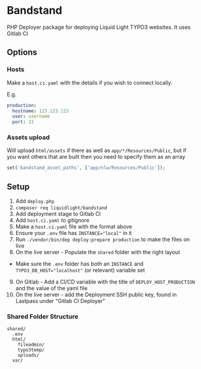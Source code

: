 # Bandstand

PHP Deployer package for deploying Liquid Light TYPO3 websites. It uses Gitlab CI

## Options

### Hosts

Make a `host.ci.yaml` with the details if you wish to connect locally.

E.g.

```yaml
production:
  hostname: 123.123.123
  user: username
  port: 22
```

### Assets upload

Will upload `html/assets` if there as well as `app/*/Resources/Public`, but if you want others that are built then you need to specify them as an array

```php
set('bandstand_asset_paths', ['app/nlw/Resources/Public']);
```

## Setup

1. Add `deploy.php`
2. `composer req liquidlight/bandstand`
3. Add deployment stage to Gitlab CI
4. Add `host.ci.yaml` to gitignore
5. Make a `host.ci.yaml` file with the format above
6. Ensure your `.env` file has `INSTANCE="local"` in it
7. Run `./vendor/bin/dep deploy:prepare production` to make the files on live
8. On the live server - Populate the `shared` folder with the right layout
  - Make sure the `.env` folder has both an `INSTANCE` and `TYPO3_DB_HOST="localhost"` (or relevant) variable set
9. On Gitlab - Add a CI/CD variable with the title of `DEPLOY_HOST_PRODUCTION` and the value of the yaml file
10. On the live server - add the Deployment SSH public key, found in Lastpass under "Gitlab CI Deployer"

### Shared Folder Structure

```
shared/
  .env
  html/
    fileadmin/
    typo3temp/
    uploads/
  var/
```
